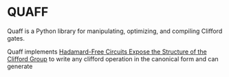 # QUAFF

Quaff is a Python library for manipulating, optimizing, and compiling Clifford gates.

Quaff implements [Hadamard-Free Circuits Expose the Structure
of the Clifford
Group](https://ieeexplore.ieee.org/stamp/stamp.jsp?arnumber=9435351) to write
any clifford operation in the canonical form and can generate 